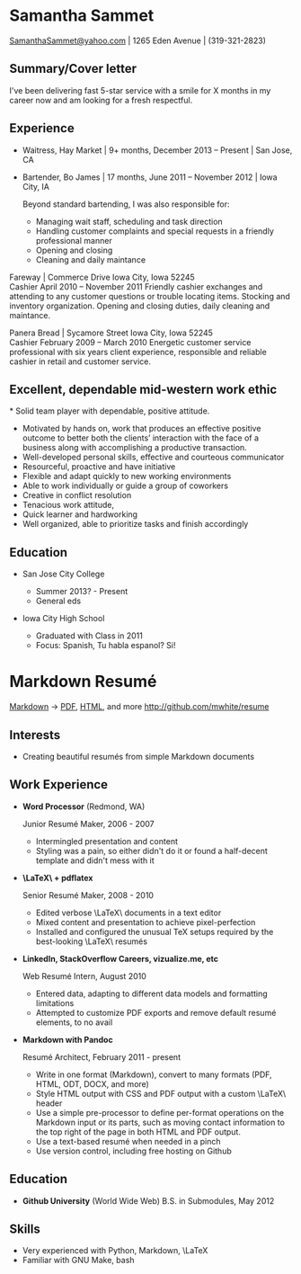 Samantha Sammet
===============

SamanthaSammet@yahoo.com |  1265 Eden Avenue | (319-321-2823)

Summary/Cover letter
--------------------

I've been delivering fast 5-star service with a smile for X months in my career
now and am looking for a fresh respectful.


Experience
----------
* Waitress, Hay Market | 9+ months, December 2013 – Present   | San Jose, CA
* Bartender, Bo James  | 17 months, June 2011 – November 2012 | Iowa City, IA
  
  Beyond standard bartending, I was also responsible for:
    - Managing wait staff, scheduling and task direction
    - Handling customer complaints and special requests in a friendly professional manner
    - Opening and closing
    - Cleaning and daily maintance

Fareway	 | Commerce Drive Iowa City, Iowa 52245 	
Cashier April 2010 – November 2011
Friendly cashier exchanges and attending to any customer questions or trouble locating items. Stocking and inventory organization. Opening and closing duties, daily cleaning and maintance. 

Panera Bread	 | Sycamore Street Iowa City, Iowa 52245	 	
Cashier February 2009 –  March 2010
Energetic customer service professional with six years client experience, responsible and reliable cashier in retail and customer service.

Excellent, dependable mid-western work ethic
--------------------------------------------

 * Solid team player with dependable, positive attitude.
 * Motivated by hands on, work that produces an effective positive outcome to better both the clients’ interaction with the face of a business along with accomplishing a productive transaction.
 * Well-developed personal skills, effective and courteous communicator
 * Resourceful, proactive and have initiative
 * Flexible and adapt quickly to new working environments
 * Able to work individually or guide a group of coworkers
 * Creative in conflict resolution
 * Tenacious work attitude,
 * Quick learner and hardworking
 * Well organized, able to prioritize tasks and finish accordingly


Education
---------
* San Jose City College
   - Summer 2013? - Present
   - General eds

* Iowa City High School
   - Graduated with Class in 2011
   - Focus: Spanish, Tu habla espanol? Si!


Markdown Resumé
===============

[Markdown](https://raw.github.com/mwhite/resume/master/resume.md) -> [PDF](https://raw.github.com/mwhite/resume/master/resume.pdf), [HTML](http://mwhite.github.com/resume), and more
<http://github.com/mwhite/resume>

Interests
---------

*   Creating beautiful resumés from simple Markdown documents


Work Experience
---------------

*   **Word Processor** (Redmond, WA)

    Junior Resumé Maker, 2006 - 2007

    -   Intermingled presentation and content
    -   Styling was a pain, so either didn't do it or found a half-decent
        template and didn't mess with it

*   **\LaTeX\ + pdflatex**

    Senior Resumé Maker, 2008 - 2010

    -   Edited verbose \LaTeX\ documents in a text editor
    -   Mixed content and presentation to achieve pixel-perfection
    -   Installed and configured the unusual TeX setups required by the
        best-looking \LaTeX\ resumés

*   **LinkedIn, StackOverflow Careers, vizualize.me, etc**

    Web Resumé Intern, August 2010

    -   Entered data, adapting to different data models and formatting
        limitations
    -   Attempted to customize PDF exports and remove default resumé elements,
        to no avail

*   **Markdown with Pandoc**

    Resumé Architect, February 2011 - present

    -   Write in one format (Markdown), convert to many formats (PDF, HTML, ODT,
        DOCX, and more)
    -   Style HTML output with CSS and PDF output with a custom \LaTeX\ header
    -   Use a simple pre-processor to define per-format operations on the
        Markdown input or its parts, such as moving contact information to the
        top right of the page in both HTML and PDF output.
    -   Use a text-based resumé when needed in a pinch
    -   Use version control, including free hosting on Github


Education
---------
  *   **Github University** (World Wide Web)
      B.S. in Submodules, May 2012

Skills
------
  *   Very experienced with Python, Markdown, \LaTeX
  *   Familiar with GNU Make, bash
